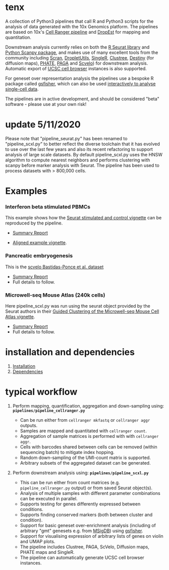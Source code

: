 # tenx

A collection of Python3 pipelines that call R and Python3 scripts for the analysis of data generated with the 10x Genomics platform. The pipelines are based on 10x's [Cell Ranger pipeline](https://support.10xgenomics.com/single-cell-gene-expression/software/pipelines/latest/installation) and [DropEst](https://genomebiology.biomedcentral.com/articles/10.1186/s13059-018-1449-6) for mapping and quantitation.

Downstream analysis currently relies on both the [R Seurat library](https://satijalab.org/seurat/) and [Python Scanpy package](https://scanpy.readthedocs.io/en/stable/), and makes use of many excellent tools from the community including [Scran](https://www.rdocumentation.org/packages/scran/versions/1.0.3), [DropletUtils](https://bioconductor.org/packages/release/bioc/html/DropletUtils.html), [SingleR](https://bioconductor.org/packages/release/bioc/html/SingleR.html), [Clustree](https://cran.r-project.org/web/packages/clustree/vignettes/clustree.html), [Destiny](https://bioconductor.org/packages/release/bioc/html/destiny.html) (for diffusion maps), [PHATE](https://www.krishnaswamylab.org/projects/phate), [PAGA](https://github.com/theislab/paga) and [Scvelo](https://scvelo.readthedocs.io/)) for downstream analysis. Automatic export of [UCSC cell browser](https://cells.ucsc.edu/)  instances is also supported.

For geneset over representation analysis the pipelines use a bespoke R package called [gsfisher](https://github.com/sansomlab/gsfisher), which can also be used [interactively to analyse single-cell data](https://github.com/sansomlab/gsfisher/blob/master/vignettes/single_cell_over_representation_analysis.pdf).

The pipelines are in active development, and should be considered "beta" software - please use at your own risk!

# update 5/11/2020

Please note that "pipeline_seurat.py" has been renamed to "pipeline_scxl.py" to better reflect the diverse toolchain that it has evolved to use over the last few years and also its recent refactoring to support analysis of large scale datasets. By default pipeline_scxl.py uses the HNSW algorithm to compute nearest neighbors and performs clustering with scanpy before marker analysis with Seurat. The pipeline has been used to process datasets with > 800,000 cells.


# Examples

###  Interferon beta stimulated PBMCs

This example shows how the [Seurat stimulated and control vignette](https://satijalab.org/seurat/v3.1/immune_alignment.html) can be reproduced by the pipeline.

* [Summary Report](https://dl.dropbox.com/s/xzptcbcdmy2frnd/summaryReport.pdf)

* [Aligned example vignette](docs/AlignedExample.md).

### Pancreatic embryogenesis

This is the [scvelo Bastidas-Ponce et al. dataset](https://scvelo.readthedocs.io/scvelo.datasets.pancreas.html)

* [Summary Report](https://www.dropbox.com/s/n355kakx6d2jbqp/summaryReport.pdf?dl=0)
* Full details to follow.

### Microwell-seq Mouse Atlas (240k cells)

Here pipeline_scxl.py was run using the seurat object provided by the Seurat authors in their [Guided Clustering of the Microwell-seq Mouse Cell Atlas vignette](https://satijalab.org/seurat/v3.1/mca.html).

* [Summary Report](https://dl.dropbox.com/s/0nyfg5xlsx6u3v1/summaryReport.pdf)
* Full details to follow.


# installation and dependencies

1. [Installation](docs/INSTALL.md)
2. [Dependencies](docs/DEPENDENCIES.md)


# typical workflow

1. Perform mapping, quantification, aggregation and down-sampling using: **`pipelines/pipeline_cellranger.py`**
   * Can be run either from `cellranger mkfastq` or `cellranger aggr` outputs.
   * Samples are mapped and quantitated with `cellranger count`.
   * Aggregation of sample matrices is performed with with `cellranger aggr`.
   * Cells with barcodes shared between cells can be removed (within sequencing batch) to mitigate index hopping.
   * Random down-sampling of the UMI-count matrix is supported.
   * Arbitrary subsets of the aggregated dataset can be generated.

2. Perform downstream analysis using: **`pipelines/pipeline_scxl.py`**
   * This can be run either from count matrices (e.g. `pipeline_cellranger.py` output) or from saved Seurat object(s).
   * Analysis of multiple samples with different parameter combinations can be executed in parallel.
   * Supports testing for genes differently expressed between conditions.
   * Supports finding conserved markers (both between cluster and condition).
   * Support for basic geneset over-enrichment analysis (including of arbitrary "gmt" genesets e.g. from [MSigDB](https://software.broadinstitute.org/gsea/msigdb/)) using [gsfisher](https://github.com/sansomlab/gsfisher).
   * Support for visualising expression of arbitrary lists of genes on violin and UMAP plots.
   * The pipeline includes Clustree, PAGA, ScVelo, Diffusion maps, PHATE maps and SingleR.
   * The pipeline can automatically generate UCSC cell browser instances.
